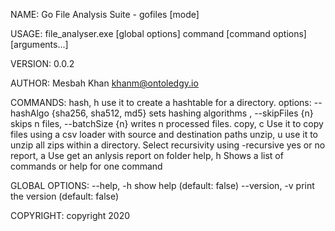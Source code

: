 NAME:
   Go File Analysis Suite - gofiles [mode]

USAGE:
   file_analyser.exe [global options] command [command options] [arguments...]

VERSION:
   0.0.2

AUTHOR:
   Mesbah Khan <khanm@ontoledgy.io>

COMMANDS:
   hash, h    use it to create a hashtable for a directory. options: --hashAlgo {sha256, sha512, md5} sets hashing algorithms , --skipFiles {n} skips n files, --batchSize {n} writes n processed files.
   copy, c    Use it to copy files using a csv loader with source and destination paths
   unzip, u   use it to unzip all zips within a directory. Select recursivity using -recursive yes or no
   report, a  Use get an anlysis report on folder
   help, h    Shows a list of commands or help for one command

GLOBAL OPTIONS:
   --help, -h     show help (default: false)
   --version, -v  print the version (default: false)

COPYRIGHT:
   copyright 2020
